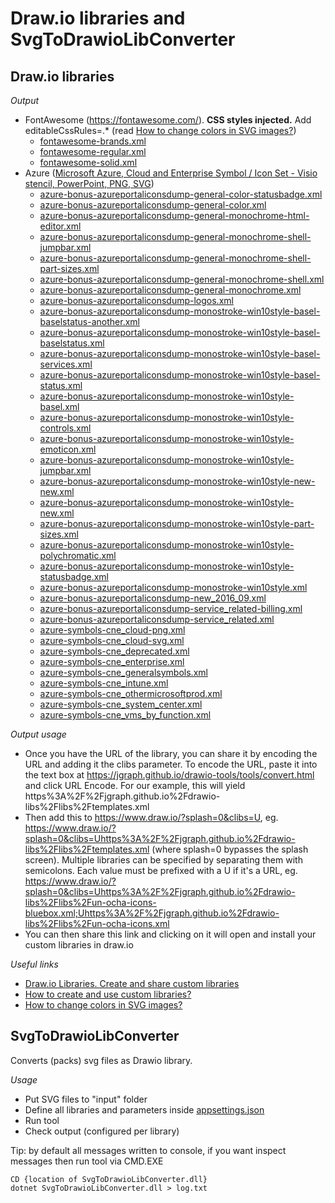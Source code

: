 # Draw.io libraries and SvgToDrawioLibConverter

## Draw.io libraries
_Output_
* FontAwesome (https://fontawesome.com/). **CSS styles injected.** Add editableCssRules=.* (read [How to change colors in SVG images?](https://desk.draw.io/support/solutions/articles/16000079239))
  * [fontawesome-brands.xml](./libs/fontawesome-brands.xml)
  * [fontawesome-regular.xml](./libs/fontawesome-regular.xml)
  * [fontawesome-solid.xml](./libs/fontawesome-solid.xml)
* Azure ([Microsoft Azure, Cloud and Enterprise Symbol / Icon Set - Visio stencil, PowerPoint, PNG, SVG](https://www.microsoft.com/en-us/download/details.aspx?id=41937))
  * [azure-bonus-azureportaliconsdump-general-color-statusbadge.xml](./libs/azure-bonus-azureportaliconsdump-general-color-statusbadge.xml)
  * [azure-bonus-azureportaliconsdump-general-color.xml](./libs/azure-bonus-azureportaliconsdump-general-color.xml)
  * [azure-bonus-azureportaliconsdump-general-monochrome-html-editor.xml](./libs/azure-bonus-azureportaliconsdump-general-monochrome-html-editor.xml)
  * [azure-bonus-azureportaliconsdump-general-monochrome-shell-jumpbar.xml](./libs/azure-bonus-azureportaliconsdump-general-monochrome-shell-jumpbar.xml)
  * [azure-bonus-azureportaliconsdump-general-monochrome-shell-part-sizes.xml](./libs/azure-bonus-azureportaliconsdump-general-monochrome-shell-part-sizes.xml)
  * [azure-bonus-azureportaliconsdump-general-monochrome-shell.xml](./libs/azure-bonus-azureportaliconsdump-general-monochrome-shell.xml)
  * [azure-bonus-azureportaliconsdump-general-monochrome.xml](./libs/azure-bonus-azureportaliconsdump-general-monochrome.xml)
  * [azure-bonus-azureportaliconsdump-logos.xml](./libs/azure-bonus-azureportaliconsdump-logos.xml)
  * [azure-bonus-azureportaliconsdump-monostroke-win10style-basel-baselstatus-another.xml](./libs/azure-bonus-azureportaliconsdump-monostroke-win10style-basel-baselstatus-another.xml)
  * [azure-bonus-azureportaliconsdump-monostroke-win10style-basel-baselstatus.xml](./libs/azure-bonus-azureportaliconsdump-monostroke-win10style-basel-baselstatus.xml)
  * [azure-bonus-azureportaliconsdump-monostroke-win10style-basel-services.xml](./libs/azure-bonus-azureportaliconsdump-monostroke-win10style-basel-services.xml)
  * [azure-bonus-azureportaliconsdump-monostroke-win10style-basel-status.xml](./libs/azure-bonus-azureportaliconsdump-monostroke-win10style-basel-status.xml)
  * [azure-bonus-azureportaliconsdump-monostroke-win10style-basel.xml](./libs/azure-bonus-azureportaliconsdump-monostroke-win10style-basel.xml)
  * [azure-bonus-azureportaliconsdump-monostroke-win10style-controls.xml](./libs/azure-bonus-azureportaliconsdump-monostroke-win10style-controls.xml)
  * [azure-bonus-azureportaliconsdump-monostroke-win10style-emoticon.xml](./libs/azure-bonus-azureportaliconsdump-monostroke-win10style-emoticon.xml)
  * [azure-bonus-azureportaliconsdump-monostroke-win10style-jumpbar.xml](./libs/azure-bonus-azureportaliconsdump-monostroke-win10style-jumpbar.xml)
  * [azure-bonus-azureportaliconsdump-monostroke-win10style-new-new.xml](./libs/azure-bonus-azureportaliconsdump-monostroke-win10style-new-new.xml)
  * [azure-bonus-azureportaliconsdump-monostroke-win10style-new.xml](./libs/azure-bonus-azureportaliconsdump-monostroke-win10style-new.xml)
  * [azure-bonus-azureportaliconsdump-monostroke-win10style-part-sizes.xml](./libs/azure-bonus-azureportaliconsdump-monostroke-win10style-part-sizes.xml)
  * [azure-bonus-azureportaliconsdump-monostroke-win10style-polychromatic.xml](./libs/azure-bonus-azureportaliconsdump-monostroke-win10style-polychromatic.xml)
  * [azure-bonus-azureportaliconsdump-monostroke-win10style-statusbadge.xml](./libs/azure-bonus-azureportaliconsdump-monostroke-win10style-statusbadge.xml)
  * [azure-bonus-azureportaliconsdump-monostroke-win10style.xml](./libs/azure-bonus-azureportaliconsdump-monostroke-win10style.xml)
  * [azure-bonus-azureportaliconsdump-new_2016_09.xml](./libs/azure-bonus-azureportaliconsdump-new_2016_09.xml)
  * [azure-bonus-azureportaliconsdump-service_related-billing.xml](./libs/azure-bonus-azureportaliconsdump-service_related-billing.xml)
  * [azure-bonus-azureportaliconsdump-service_related.xml](./libs/azure-bonus-azureportaliconsdump-service_related.xml)
  * [azure-symbols-cne_cloud-png.xml](./libs/azure-symbols-cne_cloud-png.xml)
  * [azure-symbols-cne_cloud-svg.xml](./libs/azure-symbols-cne_cloud-svg.xml)
  * [azure-symbols-cne_deprecated.xml](./libs/azure-symbols-cne_deprecated.xml)
  * [azure-symbols-cne_enterprise.xml](./libs/azure-symbols-cne_enterprise.xml)
  * [azure-symbols-cne_generalsymbols.xml](./libs/azure-symbols-cne_generalsymbols.xml)
  * [azure-symbols-cne_intune.xml](./libs/azure-symbols-cne_intune.xml)
  * [azure-symbols-cne_othermicrosoftprod.xml](./libs/azure-symbols-cne_othermicrosoftprod.xml)
  * [azure-symbols-cne_system_center.xml](./libs/azure-symbols-cne_system_center.xml)
  * [azure-symbols-cne_vms_by_function.xml](./libs/azure-symbols-cne_vms_by_function.xml)

_Output usage_
* Once you have the URL of the library, you can share it by encoding the URL and adding it the clibs parameter. To encode the URL, paste it into the text box at https://jgraph.github.io/drawio-tools/tools/convert.html and click URL Encode. For our example, this will yield https%3A%2F%2Fjgraph.github.io%2Fdrawio-libs%2Flibs%2Ftemplates.xml
* Then add this to https://www.draw.io/?splash=0&clibs=U, eg. https://www.draw.io/?splash=0&clibs=Uhttps%3A%2F%2Fjgraph.github.io%2Fdrawio-libs%2Flibs%2Ftemplates.xml (where splash=0 bypasses the splash screen). Multiple libraries can be specified by separating them with semicolons. Each value must be prefixed with a U if it's a URL, eg. https://www.draw.io/?splash=0&clibs=Uhttps%3A%2F%2Fjgraph.github.io%2Fdrawio-libs%2Flibs%2Fun-ocha-icons-bluebox.xml;Uhttps%3A%2F%2Fjgraph.github.io%2Fdrawio-libs%2Flibs%2Fun-ocha-icons.xml
* You can then share this link and clicking on it will open and install your custom libraries in draw.io

_Useful links_
* [Draw.io Libraries. Create and share custom libraries](https://github.com/jgraph/drawio-libs)
* [How to create and use custom libraries?](https://desk.draw.io/support/solutions/articles/16000067790)
* [How to change colors in SVG images?](https://desk.draw.io/support/solutions/articles/16000079239)

## SvgToDrawioLibConverter
Converts (packs) svg files as Drawio library.

_Usage_
* Put SVG files to "input" folder
* Define all libraries and parameters inside [appsettings.json](./tool/SvgToDrawioLibConverter/appsettings.json)
* Run tool
* Check output (configured per library)

Tip: by default all messages written to console, if you want inspect messages then run tool via CMD.EXE
```CMD
CD {location of SvgToDrawioLibConverter.dll}
dotnet SvgToDrawioLibConverter.dll > log.txt
```